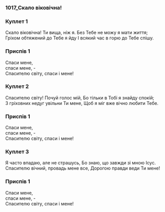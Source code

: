 ### 1017_Скало віковічна!
### Куплет 1
Скало віковічна! Ти вища, ніж я. Без Тебе не можу я мати життя; <br/>Гріхом обтяжений до Тебе я йду І всякий час в горю до Тебе спішу.
### Приспів 1
Спаси мене,<br/>спаси мене, -<br/>Спасителю світу, спаси і мене!
### Куплет 2
Спасителю світу! Почуй голос мій, Бо тільки в Тобі я знайду спокій; <br/>З гріховних недуг увільни Ти мене, Щоб я міг вже вічно любити Тебе.
### Приспів 1
Спаси мене,<br/>спаси мене, -<br/>Спасителю світу, спаси і мене!
### Куплет 3
Я часто впадаю, але не страшусь, Бо знаю, що завжди зі мною Ісус. <br/>Спасителю вічний, провадь мене все, Дорогою правди веди Ти мене!
### Приспів 1
Спаси мене,<br/>спаси мене, -<br/>Спасителю світу, спаси і мене!

